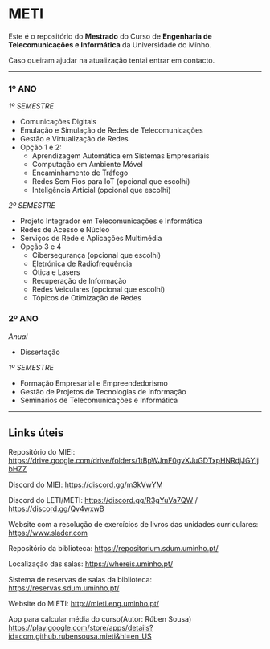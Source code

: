 # METI
Este é o repositório do **Mestrado** do Curso de **Engenharia de Telecomunicações e Informática** da Universidade do Minho.<br />

Caso queiram ajudar na atualização tentai entrar em contacto.



----

### 1º ANO
*1º SEMESTRE*
- Comunicações Digitais
- Emulação e Simulação de Redes de Telecomunicações
- Gestão e Virtualização de Redes
- Opção 1 e 2:
  - Aprendizagem Automática em Sistemas Empresariais
  - Computação em Ambiente Móvel
  - Encaminhamento de Tráfego
  - Redes Sem Fios para IoT (opcional que escolhi)
  - Inteligência Articial (opcional que escolhi)<br />

*2º SEMESTRE*
- Projeto Integrador em Telecomunicações e Informática
- Redes de Acesso e Núcleo
- Serviços de Rede e Aplicações Multimédia
- Opção 3 e 4
  - Cibersegurança (opcional que escolhi)
  - Eletrónica de Radiofrequência
  - Ótica e Lasers
  - Recuperação de Informação
  - Redes Veiculares (opcional que escolhi)
  - Tópicos de Otimização de Redes<br />
 
### 2º ANO
*Anual*
- Dissertação<br />

*1º SEMESTRE*
- Formação Empresarial e Empreendedorismo
- Gestão de Projetos de Tecnologias de Informação
- Seminários de Telecomunicações e Informática

---
## Links úteis

Repositório do MIEI:
https://drive.google.com/drive/folders/1tBpWJmF0gvXJuGDTxpHNRdjJGYIjbHZZ

Discord do MIEI:
https://discord.gg/m3kVwYM

Discord do LETI/METI:
https://discord.gg/R3gYuVa7QW    /   https://discord.gg/Qv4wxwB

Website com a resolução de exercícios de livros das unidades curriculares:
https://www.slader.com

Repositório da biblioteca:
https://repositorium.sdum.uminho.pt/

Localização das salas:
https://whereis.uminho.pt/

Sistema de reservas de salas da biblioteca:
https://reservas.sdum.uminho.pt/

Website do MIETI:
http://mieti.eng.uminho.pt/

App para calcular média do curso(Autor: Rúben Sousa)
https://play.google.com/store/apps/details?id=com.github.rubensousa.mieti&hl=en_US

